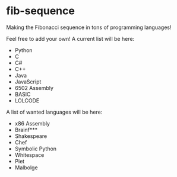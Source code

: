 # fib-sequence
Making the Fibonacci sequence in tons of programming languages!

Feel free to add your own! A current list will be here:

- Python
- C
- C#
- C++
- Java
- JavaScript
- 6502 Assembly
- BASIC
- LOLCODE

A list of wanted languages will be here:
- x86 Assembly
- Brainf***
- Shakespeare
- Chef
- Symbolic Python
- Whitespace
- Piet
- Malbolge
